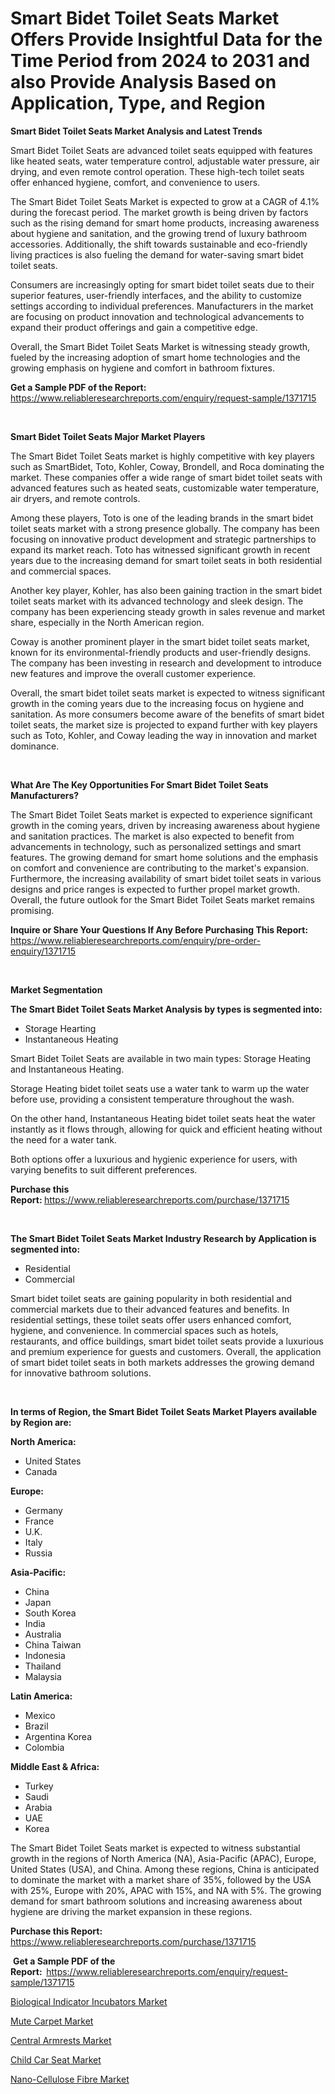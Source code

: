 <p><h1>Smart Bidet Toilet Seats Market Offers Provide Insightful Data for the Time Period from 2024 to 2031 and also Provide Analysis Based on Application, Type, and Region</h1></p><p><strong>Smart Bidet Toilet Seats Market Analysis and Latest Trends</strong></p>
<p><p>Smart Bidet Toilet Seats are advanced toilet seats equipped with features like heated seats, water temperature control, adjustable water pressure, air drying, and even remote control operation. These high-tech toilet seats offer enhanced hygiene, comfort, and convenience to users.</p><p>The Smart Bidet Toilet Seats Market is expected to grow at a CAGR of 4.1% during the forecast period. The market growth is being driven by factors such as the rising demand for smart home products, increasing awareness about hygiene and sanitation, and the growing trend of luxury bathroom accessories. Additionally, the shift towards sustainable and eco-friendly living practices is also fueling the demand for water-saving smart bidet toilet seats.</p><p>Consumers are increasingly opting for smart bidet toilet seats due to their superior features, user-friendly interfaces, and the ability to customize settings according to individual preferences. Manufacturers in the market are focusing on product innovation and technological advancements to expand their product offerings and gain a competitive edge.</p><p>Overall, the Smart Bidet Toilet Seats Market is witnessing steady growth, fueled by the increasing adoption of smart home technologies and the growing emphasis on hygiene and comfort in bathroom fixtures.</p></p>
<p><strong>Get a Sample PDF of the Report:&nbsp;</strong> <a href="https://www.reliableresearchreports.com/enquiry/request-sample/1371715">https://www.reliableresearchreports.com/enquiry/request-sample/1371715</a></p>
<p>&nbsp;</p>
<p><strong>Smart Bidet Toilet Seats Major Market Players</strong></p>
<p><p>The Smart Bidet Toilet Seats market is highly competitive with key players such as SmartBidet, Toto, Kohler, Coway, Brondell, and Roca dominating the market. These companies offer a wide range of smart bidet toilet seats with advanced features such as heated seats, customizable water temperature, air dryers, and remote controls.</p><p>Among these players, Toto is one of the leading brands in the smart bidet toilet seats market with a strong presence globally. The company has been focusing on innovative product development and strategic partnerships to expand its market reach. Toto has witnessed significant growth in recent years due to the increasing demand for smart toilet seats in both residential and commercial spaces.</p><p>Another key player, Kohler, has also been gaining traction in the smart bidet toilet seats market with its advanced technology and sleek design. The company has been experiencing steady growth in sales revenue and market share, especially in the North American region.</p><p>Coway is another prominent player in the smart bidet toilet seats market, known for its environmental-friendly products and user-friendly designs. The company has been investing in research and development to introduce new features and improve the overall customer experience.</p><p>Overall, the smart bidet toilet seats market is expected to witness significant growth in the coming years due to the increasing focus on hygiene and sanitation. As more consumers become aware of the benefits of smart bidet toilet seats, the market size is projected to expand further with key players such as Toto, Kohler, and Coway leading the way in innovation and market dominance.</p></p>
<p>&nbsp;</p>
<p><strong>What Are The Key Opportunities For Smart Bidet Toilet Seats Manufacturers?</strong></p>
<p><p>The Smart Bidet Toilet Seats market is expected to experience significant growth in the coming years, driven by increasing awareness about hygiene and sanitation practices. The market is also expected to benefit from advancements in technology, such as personalized settings and smart features. The growing demand for smart home solutions and the emphasis on comfort and convenience are contributing to the market's expansion. Furthermore, the increasing availability of smart bidet toilet seats in various designs and price ranges is expected to further propel market growth. Overall, the future outlook for the Smart Bidet Toilet Seats market remains promising.</p></p>
<p><strong>Inquire or Share Your Questions If Any Before Purchasing This Report:</strong> <a href="https://www.reliableresearchreports.com/enquiry/pre-order-enquiry/1371715">https://www.reliableresearchreports.com/enquiry/pre-order-enquiry/1371715</a></p>
<p>&nbsp;</p>
<p><strong>Market Segmentation</strong></p>
<p><strong>The Smart Bidet Toilet Seats Market Analysis by types is segmented into:</strong></p>
<p><ul><li>Storage Hearting</li><li>Instantaneous Heating</li></ul></p>
<p><p>Smart Bidet Toilet Seats are available in two main types: Storage Heating and Instantaneous Heating. </p><p>Storage Heating bidet toilet seats use a water tank to warm up the water before use, providing a consistent temperature throughout the wash. </p><p>On the other hand, Instantaneous Heating bidet toilet seats heat the water instantly as it flows through, allowing for quick and efficient heating without the need for a water tank. </p><p>Both options offer a luxurious and hygienic experience for users, with varying benefits to suit different preferences.</p></p>
<p><strong>Purchase this Report:&nbsp;</strong><a href="https://www.reliableresearchreports.com/purchase/1371715">https://www.reliableresearchreports.com/purchase/1371715</a></p>
<p>&nbsp;</p>
<p><strong>The Smart Bidet Toilet Seats Market Industry Research by Application is segmented into:</strong></p>
<p><ul><li>Residential</li><li>Commercial</li></ul></p>
<p><p>Smart bidet toilet seats are gaining popularity in both residential and commercial markets due to their advanced features and benefits. In residential settings, these toilet seats offer users enhanced comfort, hygiene, and convenience. In commercial spaces such as hotels, restaurants, and office buildings, smart bidet toilet seats provide a luxurious and premium experience for guests and customers. Overall, the application of smart bidet toilet seats in both markets addresses the growing demand for innovative bathroom solutions.</p></p>
<p>&nbsp;</p>
<p><strong>In terms of Region, the Smart Bidet Toilet Seats Market Players available by Region are:</strong></p>
<p>
    <p> <strong> North America: </strong>
        <ul>
            <li>United States</li>
            <li>Canada</li>
        </ul>
        </p> 
    <p> <strong> Europe: </strong>
        <ul>
            <li>Germany</li>
            <li>France</li>
            <li>U.K.</li>
            <li>Italy</li>
            <li>Russia</li>
        </ul>
        </p> 
    <p> <strong> Asia-Pacific: </strong>
        <ul>
            <li>China</li>
            <li>Japan</li>
            <li>South Korea</li>
            <li>India</li>
            <li>Australia</li>
            <li>China Taiwan</li>
            <li>Indonesia</li>
            <li>Thailand</li>
            <li>Malaysia</li>
        </ul>
        </p> 
    <p> <strong> Latin America: </strong>
        <ul>
            <li>Mexico</li>
            <li>Brazil</li>
            <li>Argentina Korea</li>
            <li>Colombia</li>
        </ul>
        </p> 
    <p> <strong> Middle East & Africa: </strong>
        <ul>
            <li>Turkey</li>
            <li>Saudi</li>
            <li>Arabia</li>
            <li>UAE</li>
            <li>Korea</li>
        </ul>
    </p>
    </p>
<p><p>The Smart Bidet Toilet Seats market is expected to witness substantial growth in the regions of North America (NA), Asia-Pacific (APAC), Europe, United States (USA), and China. Among these regions, China is anticipated to dominate the market with a market share of 35%, followed by the USA with 25%, Europe with 20%, APAC with 15%, and NA with 5%. The growing demand for smart bathroom solutions and increasing awareness about hygiene are driving the market expansion in these regions.</p></p>
<p><strong>Purchase this Report: </strong><a href="https://www.reliableresearchreports.com/purchase/1371715">https://www.reliableresearchreports.com/purchase/1371715</a></p>
<p>&nbsp;<strong>Get a Sample PDF of the Report:&nbsp;&nbsp;</strong><a href="https://www.reliableresearchreports.com/enquiry/request-sample/1371715">https://www.reliableresearchreports.com/enquiry/request-sample/1371715</a></p>
<p><strong></strong></p>
<p><p><a href="https://issuu.com/reportprime-2/docs/biological-indicator-incubators-market-size-2030.p">Biological Indicator Incubators Market</a></p><p><a href="https://github.com/lababdou/Market-Research-Report-List-1/blob/main/mute-carpet-market.md">Mute Carpet Market</a></p><p><a href="https://github.com/rahu1503/Market-Research-Report-List-2/blob/main/central-armrests-market.md">Central Armrests Market</a></p><p><a href="https://github.com/Chiragrp22/Market-Research-Report-List-3/blob/main/child-car-seat-market.md">Child Car Seat Market</a></p><p><a href="https://issuu.com/reportprime-2/docs/nano-cellulose-fibre-market-size-2030.pptx">Nano-Cellulose Fibre Market</a></p></p>